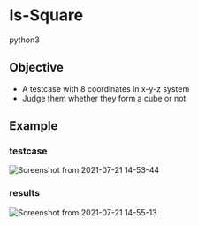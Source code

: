 # Is-Square
python3
## Objective
* A testcase with 8 coordinates in x-y-z system
* Judge them whether they form a cube or not
## Example
### testcase

![Screenshot from 2021-07-21 14-53-44](https://user-images.githubusercontent.com/66109376/126446695-d2c92e7a-47fa-4802-af59-117bc17f653c.png)

### results

![Screenshot from 2021-07-21 14-55-13](https://user-images.githubusercontent.com/66109376/126446874-feea54f6-1020-4764-af4a-3112cf9e014f.png)
